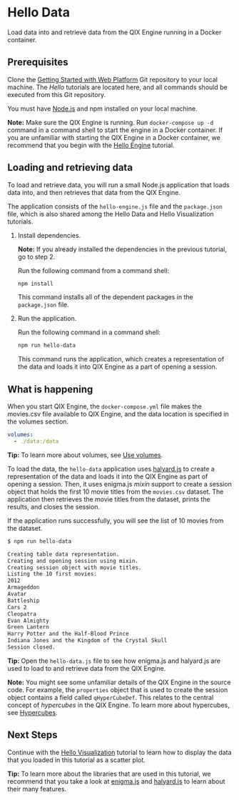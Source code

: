 # Hello Data

Load data into and retrieve data from the QIX Engine running in a Docker container.

## Prerequisites

Clone the
[Getting Started with Web Platform](https://github.com/qlik-ea/getting-started-with-web-platform)
Git repository to your local machine. The *Hello* tutorials are located here,
and all commands should be executed from this Git repository.

You must have [Node.js](https://nodejs.org/en/) and npm
installed on your local machine.

**Note:** Make sure the QIX Engine is running. Run `docker-compose up -d`
command in a command shell to start the engine in a Docker container.
If you are unfamiliar with starting the QIX Engine in a Docker container, we
recommend that you begin with the [Hello Engine](./hello-engine.md) tutorial.

## Loading and retrieving data

To load and retrieve data, you will run a small Node.js application
 that loads data into, and then retrieves that data from the QIX Engine.

The application consists of the `hello-engine.js` file and the `package.json`
file, which is also shared among the Hello Data and
Hello Visualization tutorials.

1. Install dependencies.

    **Note:** If you already installed the dependencies in the previous tutorial, go to step 2.

    Run the following command from a command shell:

    ```bash
    npm install
    ```

    This command installs all of the dependent packages
    in the `package.json` file.

1. Run the application.

    Run the following command in a command shell:

    ```bash
    npm run hello-data
    ```

    This command runs the application, which creates a representation
    of the data and loads it into QIX Engine as a part of opening a session.

## What is happening

When you start QIX Engine, the `docker-compose.yml` file makes the movies.csv file
available to QIX Engine, and the data location is specified in the volumes section.

```yml
volumes:
  - ./data:/data
```

**Tip:** To learn more about volumes, see
[Use volumes](https://docs.docker.com/engine/admin/volumes/volumes/).

To load the data, the `hello-data` application uses
[halyard.js](https://github.com/qlik-oss/halyard.js) to create
a representation of the data and loads it into the QIX Engine as part of opening a session.
Then, it uses enigma.js _mixin_ support to create a session
object that holds the first 10 movie titles from the `movies.csv` dataset.
The application then retrieves the movie titles from the dataset, prints the results, and closes the session.

If the application runs successfully, you will see the list of 10 movies from the dataset.

```bash
$ npm run hello-data

Creating table data representation.
Creating and opening session using mixin.
Creating session object with movie titles.
Listing the 10 first movies:
2012
Armageddon
Avatar
Battleship
Cars 2
Cleopatra
Evan Almighty
Green Lantern
Harry Potter and the Half-Blood Prince
Indiana Jones and the Kingdom of the Crystal Skull
Session closed.
```

**Tip:** Open the `hello-data.js` file to see how enigma.js and
halyard.js are used to load to and retrieve data from the QIX Engine.

**Note:** You might see some unfamiliar details of
the QIX Engine in the source code.
For example, the `properties` object that is used to create the session object
contains a field called `qHyperCubeDef`. This relates to the
central concept of _hypercubes_ in the QIX Engine.
To learn more about hypercubes, see
[Hypercubes](http://help.qlik.com/en-US/sense-developer/Subsystems/Platform/Content/Concepts/Hypercubes.htm).

## Next Steps

Continue with the [Hello Visualization](./hello-visualization.md) tutorial
to learn how to display the data that you loaded in this tutorial as a scatter plot.

**Tip:** To learn more about the libraries that are used in this tutorial,
we recommend that you take a look at [enigma.js](https://github.com/qlik-oss/enigma.js) and
[halyard.js](https://github.com/qlik-oss/enigma.js) to learn about their many features.
